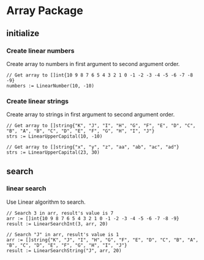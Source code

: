 # Array Package
## initialize
### Create linear numbers
Create array to numbers in first argument to second argument order.
```
// Get array to []int{10 9 8 7 6 5 4 3 2 1 0 -1 -2 -3 -4 -5 -6 -7 -8 -9}
numbers := LinearNumber(10, -10)
```
### Create linear strings
Create array to strings in first argument to second argument order.
```
// Get array to []string{"K", "J", "I", "H", "G", "F", "E", "D", "C", "B", "A", "B", "C", "D", "E", "F", "G", "H", "I", "J"}
strs := LinearUpperCapital(10, -10)

// Get array to []string{"x", "y", "z", "aa", "ab", "ac", "ad"}
strs := LinearUpperCapital(23, 30)
```
## search
### linear search
Use Linear algorithm to search.
```
// Search 3 in arr, result's value is 7
arr := []int{10 9 8 7 6 5 4 3 2 1 0 -1 -2 -3 -4 -5 -6 -7 -8 -9}
result := LinearSearchInt(3, arr, 20)

// Search "J" in arr, result's value is 1
arr := []string{"K", "J", "I", "H", "G", "F", "E", "D", "C", "B", "A", "B", "C", "D", "E", "F", "G", "H", "I", "J"}
result := LinearSearchString("J", arr, 20)
```